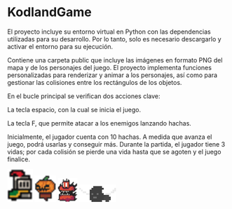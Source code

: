 # KodlandGame
El proyecto incluye su entorno virtual en Python con las dependencias utilizadas para su desarrollo. Por lo tanto, solo es necesario descargarlo y activar el entorno para su ejecución.

Contiene una carpeta public que incluye las imágenes en formato PNG del mapa y de los personajes del juego. El proyecto implementa funciones personalizadas para renderizar y animar a los personajes, así como para gestionar las colisiones entre los rectángulos de los objetos.

En el bucle principal se verifican dos acciones clave:

La tecla espacio, con la cual se inicia el juego.

La tecla F, que permite atacar a los enemigos lanzando hachas.

Inicialmente, el jugador cuenta con 10 hachas. A medida que avanza el juego, podrá usarlas y conseguir más. Durante la partida, el jugador tiene 3 vidas; por cada colisión se pierde una vida hasta que se agoten y el juego finalice.



![Personaje](public/Player/walk.png)
![Calabaza](public/calabaza/calabaza1.png)
![Dragon](public/dragon/dragon1.png)
![Mozca](public/Fly/Fly1.png)

